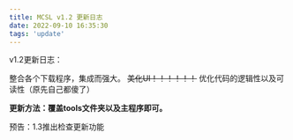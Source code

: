 ```yaml
---
title: MCSL v1.2 更新日志
date: 2022-09-10 16:35:30
tags: 'update'
---
```

v1.2更新日志：

整合各个下载程序，集成而强大。
~~美化UI！！！！！！~~
优化代码的逻辑性以及可读性（原先自己都傻了）

**更新方法：覆盖tools文件夹以及主程序即可。**

预告：1.3推出检查更新功能